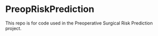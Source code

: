 # PreopRiskPrediction

This repo is for code used in the Preoperative Surgical Risk Prediction project.

